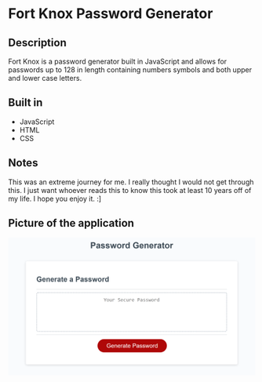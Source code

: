 # Fort Knox Password Generator
## Description

Fort Knox is a password generator built in JavaScript and allows for passwords up to 128 in length containing numbers symbols and both upper and lower case letters.

## Built in

* JavaScript
* HTML
* CSS

## Notes

This was an extreme journey for me. I really thought I would not get through this. I just want whoever reads this to know this took at least 10 years off of my life. I hope you enjoy it. :]

## Picture of the application

![](./Assets/Images/PW-Screencap.png)
